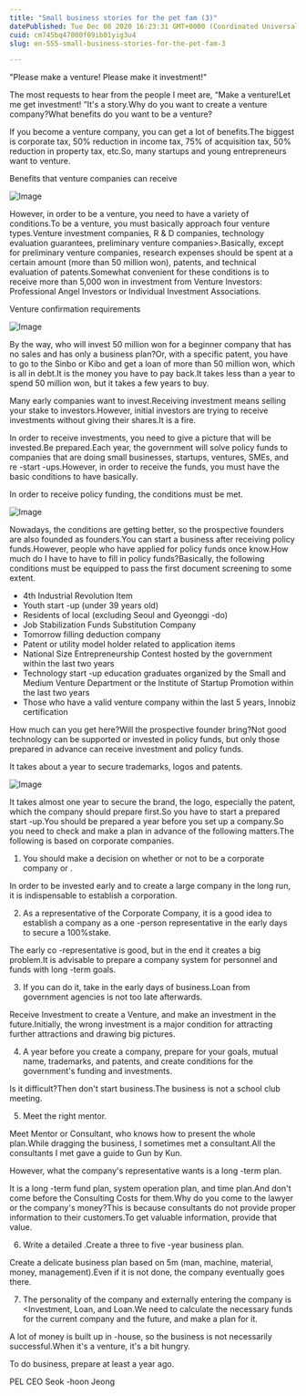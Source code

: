 ```yaml
---
title: "Small business stories for the pet fam (3)"
datePublished: Tue Dec 08 2020 16:23:31 GMT+0000 (Coordinated Universal Time)
cuid: cm745bq47000f09ib01yig3u4
slug: en-555-small-business-stories-for-the-pet-fam-3

---
```



"Please make a venture! Please make it investment!"

The most requests to hear from the people I meet are, “Make a venture!Let me get investment! ”It's a story.Why do you want to create a venture company?What benefits do you want to be a venture?

If you become a venture company, you can get a lot of benefits.The biggest is corporate tax, 50% reduction in income tax, 75% of acquisition tax, 50% reduction in property tax, etc.So, many startups and young entrepreneurs want to venture.

Benefits that venture companies can receive

![Image](https://cdn.hashnode.com/res/hashnode/image/upload/v1739499887377/0e66f5af-4937-43b7-828c-f94142c6ef34.jpeg)

However, in order to be a venture, you need to have a variety of conditions.To be a venture, you must basically approach four venture types.Venture investment companies, R & D companies, technology evaluation guarantees, preliminary venture companies>.Basically, except for preliminary venture companies, research expenses should be spent at a certain amount (more than 50 million won), patents, and technical evaluation of patents.Somewhat convenient for these conditions is to receive more than 5,000 won in investment from Venture Investors: Professional Angel Investors or Individual Investment Associations.

Venture confirmation requirements

![Image](https://cdn.hashnode.com/res/hashnode/image/upload/v1739499890053/faedb34b-d0ef-4f5e-a42d-39b6c944b6c3.jpeg)

By the way, who will invest 50 million won for a beginner company that has no sales and has only a business plan?Or, with a specific patent, you have to go to the Sinbo or Kibo and get a loan of more than 50 million won, which is all in debt.It is the money you have to pay back.It takes less than a year to spend 50 million won, but it takes a few years to buy.

Many early companies want to invest.Receiving investment means selling your stake to investors.However, initial investors are trying to receive investments without giving their shares.It is a fire.

In order to receive investments, you need to give a picture that will be invested.Be prepared.Each year, the government will solve policy funds to companies that are doing small businesses, startups, ventures, SMEs, and re -start -ups.However, in order to receive the funds, you must have the basic conditions to have basically.

In order to receive policy funding, the conditions must be met.

![Image](https://cdn.hashnode.com/res/hashnode/image/upload/v1739499892195/129871bd-38fb-4bec-8316-d1dab4e23392.jpeg)

Nowadays, the conditions are getting better, so the prospective founders are also founded as founders.You can start a business after receiving policy funds.However, people who have applied for policy funds once know.How much do I have to have to fill in policy funds?Basically, the following conditions must be equipped to pass the first document screening to some extent.

- 4th Industrial Revolution Item
- Youth start -up (under 39 years old)
- Residents of local (excluding Seoul and Gyeonggi -do)
- Job Stabilization Funds Substitution Company
- Tomorrow filling deduction company
- Patent or utility model holder related to application items
- National Size Entrepreneurship Contest hosted by the government within the last two years
- Technology start -up education graduates organized by the Small and Medium Venture Department or the Institute of Startup Promotion within the last two years
- Those who have a valid venture company within the last 5 years, Innobiz certification

How much can you get here?Will the prospective founder bring?Not good technology can be supported or invested in policy funds, but only those prepared in advance can receive investment and policy funds.

It takes about a year to secure trademarks, logos and patents.

![Image](https://cdn.hashnode.com/res/hashnode/image/upload/v1739499894041/4975f20d-ffaf-4926-9960-199cf6b156a8.jpeg)

It takes almost one year to secure the brand, the logo, especially the patent, which the company should prepare first.So you have to start a prepared start -up.You should be prepared a year before you set up a company.So you need to check and make a plan in advance of the following matters.The following is based on corporate companies.

1) You should make a decision on whether or not to be a corporate company or <individual company>.

In order to be invested early and to create a large company in the long run, it is indispensable to establish a corporation.

2) As a representative of the Corporate Company, it is a good idea to establish a company as a one -person representative in the early days to secure a 100%stake.

The early co -representative is good, but in the end it creates a big problem.It is advisable to prepare a company system for personnel and funds with long -term goals.

3) If you can do it, take <Investment> in the early days of business.Loan from government agencies is not too late afterwards.

Receive Investment to create a Venture, and make an investment in the future.Initially, the wrong investment is a major condition for attracting further attractions and drawing big pictures.

4) A year before you create a company, prepare for your goals, mutual name, trademarks, and patents, and create conditions for the government's funding and investments.

Is it difficult?Then don't start business.The business is not a school club meeting.

5) Meet the right mentor.

Meet Mentor or Consultant, who knows how to present the whole plan.While dragging the business, I sometimes met a consultant.All the consultants I met gave a guide to Gun by Kun.

However, what the company's representative wants is a long -term plan.

It is a long -term fund plan, system operation plan, and time plan.And don't come before the Consulting Costs for them.Why do you come to the lawyer or the company's money?This is because consultants do not provide proper information to their customers.To get valuable information, provide that value.

6) Write a detailed <Business Plan>.Create a three to five -year business plan.

Create a delicate business plan based on 5m (man, machine, material, money, management).Even if it is not done, the company eventually goes there.

7) The personality of the company and externally entering the company is <Investment, Loan, and Loan.We need to calculate the necessary funds for the current company and the future, and make a plan for it.

A lot of money is built up in -house, so the business is not necessarily successful.When it's a venture, it's a bit hungry.

To do business, prepare at least a year ago.

PEL CEO Seok -hoon Jeong